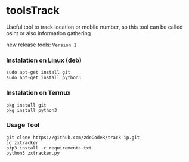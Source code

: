 # toolsTrack
Useful tool to track location or mobile number, so this tool can be called osint or also information gathering

new release tools:
```Version 1```

### Instalation on Linux (deb)
```
sudo apt-get install git
sudo apt-get install python3
```

### Instalation on Termux
```
pkg install git
pkg install python3
```

### Usage Tool
```
git clone https://github.com/zdeCodeR/track-ip.git
cd zxtracker
pip3 install -r requirements.txt
python3 zxtracker.py
```

